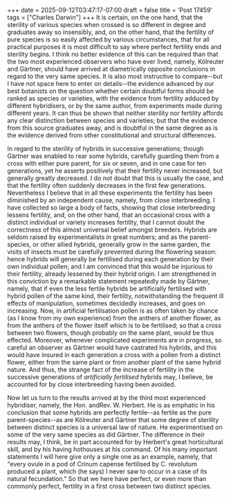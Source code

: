 +++
date = 2025-09-12T03:47:17-07:00
draft = false
title = 'Post 17459'
tags = ["Charles Darwin"]
+++
It is certain, on the one hand, that the sterility of various species when crossed is so different in degree and graduates away so insensibly, and, on the other hand, that the fertility of pure species is so easily affected by various circumstances, that for all practical purposes it is most difficult to say where perfect fertility ends and sterility begins. I think no better evidence of this can be required than that the two most experienced observers who have ever lived, namely, Kölreuter and Gärtner, should have arrived at diametrically opposite conclusions in regard to the very same species. It is also most instructive to compare--but I have not space here to enter on details--the evidence advanced by our best botanists on the question whether certain doubtful forms should be ranked as species or varieties, with the evidence from fertility adduced by different hybridisers, or by the same author, from experiments made during different years. It can thus be shown that neither sterility nor fertility affords any clear distinction between species and varieties; but that the evidence from this source graduates away, and is doubtful in the same degree as is the evidence derived from other constitutional and structural differences.

In regard to the sterility of hybrids in successive generations; though Gärtner was enabled to rear some hybrids, carefully guarding them from a cross with either pure parent, for six or seven, and in one case for ten generations, yet he asserts positively that their fertility never increased, but generally greatly decreased. I do not doubt that this is usually the case, and that the fertility often suddenly decreases in the first few generations. Nevertheless I believe that in all these experiments the fertility has been diminished by an independent cause, namely, from close interbreeding. I have collected so large a body of facts, showing that close interbreeding lessens fertility, and, on the other hand, that an occasional cross with a distinct individual or variety increases fertility, that I cannot doubt the correctness of this almost universal belief amongst breeders. Hybrids are seldom raised by experimentalists in great numbers; and as the parent-species, or other allied hybrids, generally grow in the same garden, the visits of insects must be carefully prevented during the flowering season: hence hybrids will generally be fertilised during each generation by their own individual pollen; and I am convinced that this would be injurious to their fertility, already lessened by their hybrid origin. I am strengthened in this conviction by a remarkable statement repeatedly made by Gärtner, namely, that if even the less fertile hybrids be artificially fertilised with hybrid pollen of the same kind, their fertility, notwithstanding the frequent ill effects of manipulation, sometimes decidedly increases, and goes on increasing. Now, in artificial fertilisation pollen is as often taken by chance (as I know from my own experience) from the anthers of another flower, as from the anthers of the flower itself which is to be fertilised; so that a cross between two flowers, though probably on the same plant, would be thus effected. Moreover, whenever complicated experiments are in progress, so careful an observer as Gärtner would have castrated his hybrids, and this would have insured in each generation a cross with a pollen from a distinct flower, either from the same plant or from another plant of the same hybrid nature. And thus, the strange fact of the increase of fertility in the successive generations of _artificially fertilised_ hybrids may, I believe, be accounted for by close interbreeding having been avoided.

Now let us turn to the results arrived at by the third most experienced hybridiser, namely, the Hon. andRev. W. Herbert. He is as emphatic in his conclusion that some hybrids are perfectly fertile--as fertile as the pure parent-species--as are Kölreuter and Gärtner that some degree of sterility between distinct species is a universal law of nature. He experimentised on some of the very same species as did Gärtner. The difference in their results may, I think, be in part accounted for by Herbert's great horticultural skill, and by his having hothouses at his command. Of his many important statements I will here give only a single one as an example, namely, that "every ovule in a pod of Crinum capense fertilised by C. revolutum produced a plant, which (he says) I never saw to occur in a case of its natural fecundation." So that we here have perfect, or even more than commonly perfect, fertility in a first cross between two distinct species.

